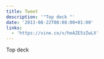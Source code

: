 ```yaml
---
title: Tweet
description: '"Top deck "'
date: '2013-08-22T08:08:00+01:00'
links:
  - 'https://vine.co/v/heAZE5zZwLX'
---
```

Top deck 
